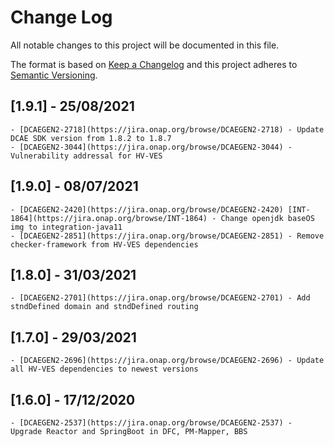 # Change Log
All notable changes to this project will be documented in this file.

The format is based on [Keep a Changelog](http://keepachangelog.com/)
and this project adheres to [Semantic Versioning](http://semver.org/).

## [1.9.1] - 25/08/2021
    - [DCAEGEN2-2718](https://jira.onap.org/browse/DCAEGEN2-2718) - Update DCAE SDK version from 1.8.2 to 1.8.7
    - [DCAEGEN2-3044](https://jira.onap.org/browse/DCAEGEN2-3044) - Vulnerability addressal for HV-VES

## [1.9.0] - 08/07/2021
    - [DCAEGEN2-2420](https://jira.onap.org/browse/DCAEGEN2-2420) [INT-1864](https://jira.onap.org/browse/INT-1864) - Change openjdk baseOS img to integration-java11
    - [DCAEGEN2-2851](https://jira.onap.org/browse/DCAEGEN2-2851) - Remove checker-framework from HV-VES dependencies

## [1.8.0] - 31/03/2021
    - [DCAEGEN2-2701](https://jira.onap.org/browse/DCAEGEN2-2701) - Add stndDefined domain and stndDefined routing

## [1.7.0] - 29/03/2021
    - [DCAEGEN2-2696](https://jira.onap.org/browse/DCAEGEN2-2696) - Update all HV-VES dependencies to newest versions

## [1.6.0] - 17/12/2020
    - [DCAEGEN2-2537](https://jira.onap.org/browse/DCAEGEN2-2537) - Upgrade Reactor and SpringBoot in DFC, PM-Mapper, BBS
